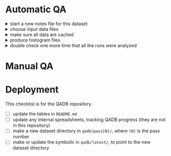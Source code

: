 # Automatic QA

<details>
<summary>start a new notes file for this dataset</summary>

- the file must be in  [`qadb/notes`] for this dataset
- must contain _explicit_ commands used, for reproducibility purposes
- include any other information specific to these data
- keep it up-to-date as the automatic _and_ manual QA proceeds
- suggestion: copy one of the others, and start from there
</details>

<details>
<summary>choose input data files</summary>

- full DSTs or trains?
- need to combine data from various targets (see, _e.g._, RG-C notes)?
</details>


<details>
<summary>make sure all data are cached</summary>

- all data files _must_ be on `/cache`
- use `qtl histogram --check-cache`
- if not all data are on `/cache`, this will fail, and a `jcache` script will be generated
  - run it and wait
  - use `jcache pendingRequest -u $LOGNAME` to monitor progress
  - run `qtl histogram --check-cache` again, when done, in case additional files were auto-removed from `/cache` during your `jcache` run
</details>

<details>
<summary>produce histogram files</summary>

- use the same `qtl histogram` command, but without the `--check-cache` argument
</details>

<details>
<summary>double check one more time that all the runs were analyzed</summary>

- cross check the output directory (likely `outfiles/$dataset`) with data on `/mss`
</details>

# Manual QA


# Deployment

This checklist is for the QADB repository.

- [ ] update the tables in `README.md`
- [ ] update any internal spreadsheets, tracking QADB progress (they are not in this repository)
- [ ] make a new dataset directory in `qadb/pass[N]/`, where `[N]` is the pass number
- [ ] make or update the symbolic in `qadb/latest/`, to point to the new dataset directory
